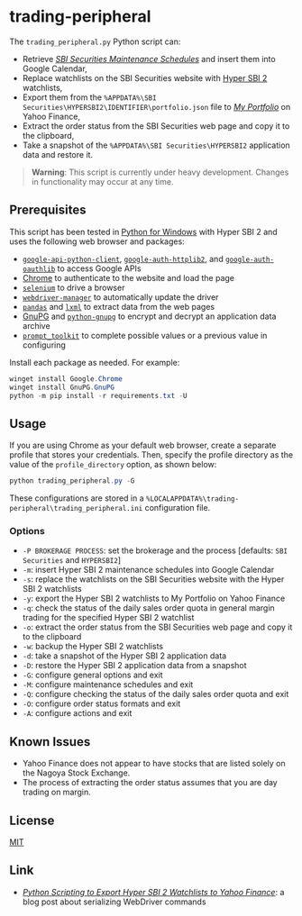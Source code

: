 # trading-peripheral #

<!-- Python script that inserts Hyper SBI 2 maintenance schedules into Google
Calendar, exports its watchlists to Yahoo Finance, and extracts order status
-->

The `trading_peripheral.py` Python script can:

<!-- TODO -->
  * Retrieve [*SBI Securities Maintenance
    Schedules*](https://search.sbisec.co.jp/v2/popwin/info/home/pop6040_maintenance.html)
    and insert them into Google Calendar,
  * Replace watchlists on the SBI Securities website with [Hyper SBI
    2](https://go.sbisec.co.jp/lp/lp_hyper_sbi2_211112.html) watchlists,
  * Export them from the `%APPDATA%\SBI
    Securities\HYPERSBI2\IDENTIFIER\portfolio.json` file to [*My
    Portfolio*](https://finance.yahoo.com/portfolios) on Yahoo Finance,
  * Extract the order status from the SBI Securities web page and copy it to
    the clipboard,
  * Take a snapshot of the `%APPDATA%\SBI Securities\HYPERSBI2` application
    data and restore it.

> **Warning**: This script is currently under heavy development.  Changes in
> functionality may occur at any time.

## Prerequisites ##

This script has been tested in [Python for
Windows](https://www.python.org/downloads/windows/) with Hyper SBI 2 and uses
the following web browser and packages:

  * [`google-api-python-client`](https://googleapis.github.io/google-api-python-client/docs/),
    [`google-auth-httplib2`](https://github.com/googleapis/google-auth-library-python-httplib2),
    and
    [`google-auth-oauthlib`](https://github.com/googleapis/google-auth-library-python-oauthlib)
    to access Google APIs
  * [Chrome](https://www.google.com/chrome/) to authenticate to the website and
    load the page
  * [`selenium`](https://www.selenium.dev/documentation/webdriver/) to drive a
    browser
  * [`webdriver-manager`](https://github.com/SergeyPirogov/webdriver_manager)
    to automatically update the driver
  * [`pandas`](https://pandas.pydata.org/) and
    [`lxml`](https://lxml.de/index.html) to extract data from the web pages
  * [GnuPG](https://gnupg.org/index.html) and
    [`python-gnupg`](https://docs.red-dove.com/python-gnupg/) to encrypt and
    decrypt an application data archive
  * [`prompt_toolkit`](https://python-prompt-toolkit.readthedocs.io/en/master/index.html)
    to complete possible values or a previous value in configuring

Install each package as needed.  For example:

``` powershell
winget install Google.Chrome
winget install GnuPG.GnuPG
python -m pip install -r requirements.txt -U
```

## Usage ##

If you are using Chrome as your default web browser, create a separate profile
that stores your credentials.  Then, specify the profile directory as the value
of the `profile_directory` option, as shown below:

``` powershell
python trading_peripheral.py -G
```

These configurations are stored in a
`%LOCALAPPDATA%\trading-peripheral\trading_peripheral.ini` configuration file.

### Options ###

<!-- TODO -->
  * `-P BROKERAGE PROCESS`: set the brokerage and the process [defaults: `SBI
    Securities` and `HYPERSBI2`]
  * `-m`: insert Hyper SBI 2 maintenance schedules into Google Calendar
  * `-s`: replace the watchlists on the SBI Securities website with the Hyper
    SBI 2 watchlists
  * `-y`: export the Hyper SBI 2 watchlists to My Portfolio on Yahoo Finance
  * `-q`: check the status of the daily sales order quota in general margin
    trading for the specified Hyper SBI 2 watchlist
  * `-o`: extract the order status from the SBI Securities web page and copy it
    to the clipboard
  * `-w`: backup the Hyper SBI 2 watchlists
  * `-d`: take a snapshot of the Hyper SBI 2 application data
  * `-D`: restore the Hyper SBI 2 application data from a snapshot
  * `-G`: configure general options and exit
  * `-M`: configure maintenance schedules and exit
  * `-Q`: configure checking the status of the daily sales order quota and exit
  * `-O`: configure order status formats and exit
  * `-A`: configure actions and exit

## Known Issues ##

  * Yahoo Finance does not appear to have stocks that are listed solely on the
    Nagoya Stock Exchange.
  * The process of extracting the order status assumes that you are day trading
    on margin.

## License ##

[MIT](LICENSE.md)

## Link ##

  * [*Python Scripting to Export Hyper SBI 2 Watchlists to Yahoo
    Finance*](https://carmine560.blogspot.com/2023/02/python-scripting-to-export-hyper-sbi-2.html):
    a blog post about serializing WebDriver commands
